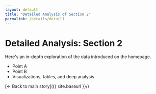 ```yaml
---
layout: default
title: "Detailed Analysis of Section 2"
permalink: /details/detail1
---
```


# Detailed Analysis: Section 2

Here's an in-depth exploration of the data introduced on the homepage.

- Point A
- Point B
- Visualizations, tables, and deep analysis

[← Back to main story]({{ site.baseurl }}/)
